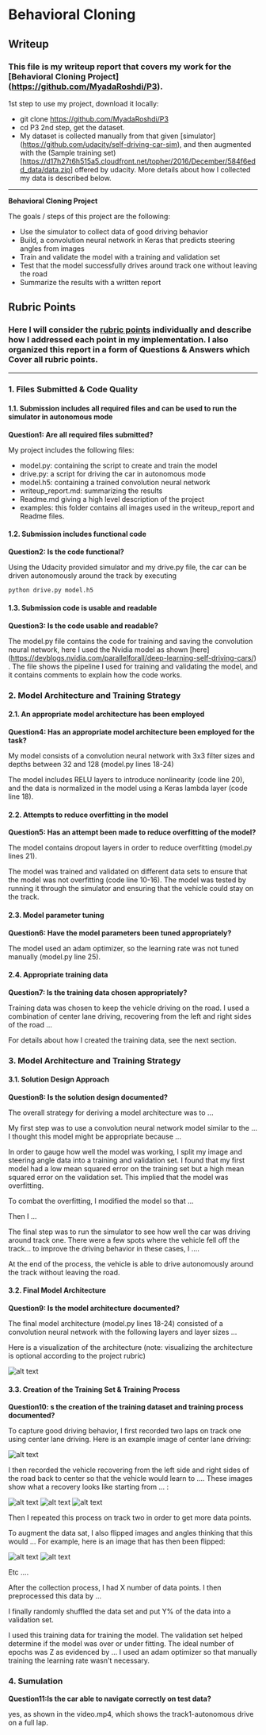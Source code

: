 # **Behavioral Cloning** 

## Writeup 

### This file is my writeup report that covers my work for the [Behavioral Cloning Project] (https://github.com/MyadaRoshdi/P3).
1st step to use my project, download it locally:
  - git clone https://github.com/MyadaRoshdi/P3
  - cd P3
2nd step, get the dataset.
  - My dataset is collected manually from that given [simulator] (https://github.com/udacity/self-driving-car-sim), and then augmented with the (Sample training set) [https://d17h27t6h515a5.cloudfront.net/topher/2016/December/584f6edd_data/data.zip] offered by udacity. More details about how I collected my data is described below.
  
---

**Behavioral Cloning Project**

The goals / steps of this project are the following:
* Use the simulator to collect data of good driving behavior
* Build, a convolution neural network in Keras that predicts steering angles from images
* Train and validate the model with a training and validation set
* Test that the model successfully drives around track one without leaving the road
* Summarize the results with a written report


[//]: # (Image References)

[image1]: ./examples/placeholder.png "Model Visualization"
[image2]: ./examples/placeholder.png "Grayscaling"
[image3]: ./examples/placeholder_small.png "Recovery Image"
[image4]: ./examples/placeholder_small.png "Recovery Image"
[image5]: ./examples/placeholder_small.png "Recovery Image"
[image6]: ./examples/placeholder_small.png "Normal Image"
[image7]: ./examples/placeholder_small.png "Flipped Image"

## Rubric Points
### Here I will consider the [rubric points](https://review.udacity.com/#!/rubrics/432/view) individually and describe how I addressed each point in my implementation. I also organized this report in a form of Questions & Answers which Cover all rubric points. 

---
### 1. Files Submitted & Code Quality

#### 1.1. Submission includes all required files and can be used to run the simulator in autonomous mode
**Question1: Are all required files submitted?**

My project includes the following files:
* model.py: containing the script to create and train the model
* drive.py: a script for driving the car in autonomous mode
* model.h5: containing a trained convolution neural network 
* writeup_report.md: summarizing the results
* Readme.md giving a high level description of the project
* examples: this folder contains all images used in the writeup_report and Readme files.

#### 1.2. Submission includes functional code
**Question2: Is the code functional?**

Using the Udacity provided simulator and my drive.py file, the car can be driven autonomously around the track by executing 
```sh
python drive.py model.h5
```

#### 1.3. Submission code is usable and readable
**Question3: Is the code usable and readable?**

The model.py file contains the code for training and saving the convolution neural network, here I used the Nvidia model as shown [here] (https://devblogs.nvidia.com/parallelforall/deep-learning-self-driving-cars/) . The file shows the pipeline I used for training and validating the model, and it contains comments to explain how the code works.

### 2. Model Architecture and Training Strategy

#### 2.1. An appropriate model architecture has been employed
**Question4: Has an appropriate model architecture been employed for the task?**

My model consists of a convolution neural network with 3x3 filter sizes and depths between 32 and 128 (model.py lines 18-24) 

The model includes RELU layers to introduce nonlinearity (code line 20), and the data is normalized in the model using a Keras lambda layer (code line 18). 

#### 2.2. Attempts to reduce overfitting in the model
**Question5: Has an attempt been made to reduce overfitting of the model?**

The model contains dropout layers in order to reduce overfitting (model.py lines 21). 

The model was trained and validated on different data sets to ensure that the model was not overfitting (code line 10-16). The model was tested by running it through the simulator and ensuring that the vehicle could stay on the track.

#### 2.3. Model parameter tuning
**Question6: Have the model parameters been tuned appropriately?**

The model used an adam optimizer, so the learning rate was not tuned manually (model.py line 25).

#### 2.4. Appropriate training data
**Question7: Is the training data chosen appropriately?**

Training data was chosen to keep the vehicle driving on the road. I used a combination of center lane driving, recovering from the left and right sides of the road ... 

For details about how I created the training data, see the next section. 

### 3. Model Architecture and Training Strategy

#### 3.1. Solution Design Approach
**Question8: Is the solution design documented?**

The overall strategy for deriving a model architecture was to ...

My first step was to use a convolution neural network model similar to the ... I thought this model might be appropriate because ...

In order to gauge how well the model was working, I split my image and steering angle data into a training and validation set. I found that my first model had a low mean squared error on the training set but a high mean squared error on the validation set. This implied that the model was overfitting. 

To combat the overfitting, I modified the model so that ...

Then I ... 

The final step was to run the simulator to see how well the car was driving around track one. There were a few spots where the vehicle fell off the track... to improve the driving behavior in these cases, I ....

At the end of the process, the vehicle is able to drive autonomously around the track without leaving the road.

#### 3.2. Final Model Architecture
**Question9: Is the model architecture documented?**

The final model architecture (model.py lines 18-24) consisted of a convolution neural network with the following layers and layer sizes ...

Here is a visualization of the architecture (note: visualizing the architecture is optional according to the project rubric)

![alt text][image1]

#### 3.3. Creation of the Training Set & Training Process
**Question10: s the creation of the training dataset and training process documented?**

To capture good driving behavior, I first recorded two laps on track one using center lane driving. Here is an example image of center lane driving:

![alt text][image2]

I then recorded the vehicle recovering from the left side and right sides of the road back to center so that the vehicle would learn to .... These images show what a recovery looks like starting from ... :

![alt text][image3]
![alt text][image4]
![alt text][image5]

Then I repeated this process on track two in order to get more data points.

To augment the data sat, I also flipped images and angles thinking that this would ... For example, here is an image that has then been flipped:

![alt text][image6]
![alt text][image7]

Etc ....

After the collection process, I had X number of data points. I then preprocessed this data by ...


I finally randomly shuffled the data set and put Y% of the data into a validation set. 

I used this training data for training the model. The validation set helped determine if the model was over or under fitting. The ideal number of epochs was Z as evidenced by ... I used an adam optimizer so that manually training the learning rate wasn't necessary.

### 4. Sumulation
**Question11:Is the car able to navigate correctly on test data?**

yes, as shown in the video.mp4, which shows the track1-autonomous drive on a full lap.
